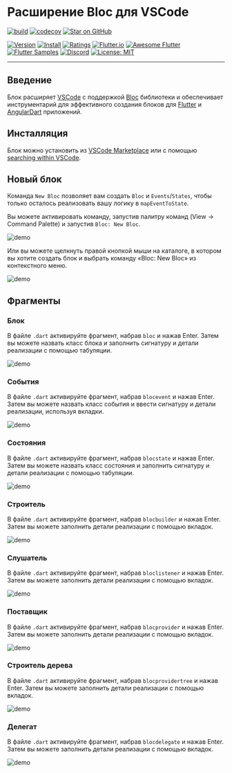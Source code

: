 # Расширение Bloc для VSCode

[![build](https://github.com/felangel/bloc/workflows/build/badge.svg)](https://github.com/felangel/bloc/actions)
[![codecov](https://codecov.io/gh/felangel/Bloc/branch/master/graph/badge.svg)](https://codecov.io/gh/felangel/bloc)
[![Star on GitHub](https://img.shields.io/github/stars/felangel/bloc.svg?style=flat&logo=github&colorB=deeppink&label=Stars)](https://github.com/felangel/bloc)

[![Version](https://vsmarketplacebadge.apphb.com/version-short/FelixAngelov.bloc.svg)](https://marketplace.visualstudio.com/items?itemName=FelixAngelov.bloc)
[![Install](https://vsmarketplacebadge.apphb.com/installs-short/FelixAngelov.bloc.svg)](https://marketplace.visualstudio.com/items?itemName=FelixAngelov.bloc)
[![Ratings](https://vsmarketplacebadge.apphb.com/rating-short/FelixAngelov.bloc.svg)](https://marketplace.visualstudio.com/items?itemName=FelixAngelov.bloc)
[![Flutter.io](https://img.shields.io/badge/Flutter-Website-deepskyblue.svg)](https://flutter.io/docs/development/data-and-backend/state-mgmt/options#bloc--rx)
[![Awesome Flutter](https://img.shields.io/badge/Awesome-Flutter-blue.svg?longCache=true)](https://github.com/Solido/awesome-flutter#standard)
[![Flutter Samples](https://img.shields.io/badge/Flutter-Samples-teal.svg?longCache=true)](http://fluttersamples.com)
[![Discord](https://img.shields.io/discord/649708778631200778.svg?logo=discord&color=blue)](https://discord.gg/Hc5KD3g)
[![License: MIT](https://img.shields.io/badge/License-MIT-purple.svg)](https://opensource.org/licenses/MIT)

---

## Введение

Блок расширяет [VSCode](https://code.visualstudio.com/) с поддержкой [Bloc](https://bloclibrary.dev) библиотеки и обеспечивает инструментарий для эффективного создания блоков для [Flutter](https://flutter.io/) и [AngularDart](https://webdev.dartlang.org) приложений.

## Инсталляция

Блок можно установить из [VSCode Marketplace](https://marketplace.visualstudio.com/items?itemName=FelixAngelov.bloc) или с помощью [searching within VSCode](https://code.visualstudio.com/docs/editor/extension-gallery#_search-for-an-extension).

## Новый блок

Команда `New Bloc` позволяет вам создать `Bloc` и `Events`/`States`, чтобы только осталось реализовать вашу логику в `mapEventToState`.

Вы можете активировать команду, запустив палитру команд (View -> Command Palette) и запустив `Bloc: New Bloc`.

![demo](https://raw.githubusercontent.com/felangel/bloc/master/extensions/vscode/assets/new-bloc-usage-1.gif)

Или вы можете щелкнуть правой кнопкой мыши на каталоге, в котором вы хотите создать блок и выбрать команду «Bloc: New Bloc» из контекстного меню.

![demo](https://raw.githubusercontent.com/felangel/bloc/master/extensions/vscode/assets/new-bloc-usage-2.gif)

## Фрагменты

### Блок

В файле `.dart` активируйте фрагмент, набрав `bloc` и нажав Enter. Затем вы можете назвать класс блока и заполнить сигнатуру и детали реализации с помощью табуляции.

![demo](https://raw.githubusercontent.com/felangel/bloc/master/extensions/vscode/assets/bloc-snippet-usage.gif)

### События

В файле `.dart` активируйте фрагмент, набрав `blocevent` и нажав Enter. Затем вы можете назвать класс события и ввести сигнатуру и детали реализации, используя вкладки.

![demo](https://raw.githubusercontent.com/felangel/bloc/master/extensions/vscode/assets/blocevent-snippet-usage.gif)

### Состояния

В файле `.dart` активируйте фрагмент, набрав `blocstate` и нажав Enter. Затем вы можете назвать класс состояния и заполнить сигнатуру и детали реализации с помощью табуляции.

![demo](https://raw.githubusercontent.com/felangel/bloc/master/extensions/vscode/assets/blocstate-snippet-usage.gif)

### Строитель

В файле `.dart` активируйте фрагмент, набрав `blocbuilder` и нажав Enter. Затем вы можете заполнить детали реализации с помощью вкладок.

![demo](https://raw.githubusercontent.com/felangel/bloc/master/extensions/vscode/assets/blocbuilder-snippet-usage.gif)

### Слушатель

В файле `.dart` активируйте фрагмент, набрав `bloclistener` и нажав Enter. Затем вы можете заполнить детали реализации с помощью вкладок.

![demo](https://raw.githubusercontent.com/felangel/bloc/master/extensions/vscode/assets/bloclistener-snippet-usage.gif)

### Поставщик

В файле `.dart` активируйте фрагмент, набрав `blocprovider` и нажав Enter. Затем вы можете заполнить детали реализации с помощью вкладок.

![demo](https://raw.githubusercontent.com/felangel/bloc/master/extensions/vscode/assets/blocprovider-snippet-usage.gif)

### Строитель дерева

В файле `.dart` активируйте фрагмент, набрав `blocprovidertree` и нажав Enter. Затем вы можете заполнить детали реализации с помощью вкладок.

![demo](https://raw.githubusercontent.com/felangel/bloc/master/extensions/vscode/assets/blocprovidertree-snippet-usage.gif)

### Делегат

В файле `.dart` активируйте фрагмент, набрав `blocdelegate` и нажав Enter. Затем вы можете заполнить детали реализации с помощью вкладок.

![demo](https://raw.githubusercontent.com/felangel/bloc/master/extensions/vscode/assets/blocdelegate-snippet-usage.gif)
